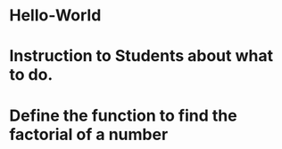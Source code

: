 # Hello-World
# Instruction to Students about what to do.
# Define the function to find the factorial of a number
